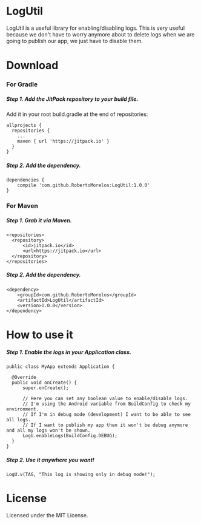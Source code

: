 # LogUtil
LogUtil is a useful library for enabling/disabling logs.
This is very useful because we don't have to worry anymore about to delete logs when we are going to publish our app, we just have to disable them.

# Download
### For Gradle
##### Step 1. Add the JitPack repository to your build file.
Add it in your root build.gradle at the end of repositories:
```
allprojects {
  repositories {
    ...
    maven { url 'https://jitpack.io' }
  }
}
```
##### Step 2. Add the dependency.
```
dependencies {
    compile 'com.github.RobertoMorelos:LogUtil:1.0.0'
}
```
### For Maven
##### Step 1. Grab it via Maven.
```
<repositories>
  <repository>
      <id>jitpack.io</id>
      <url>https://jitpack.io</url>
  </repository>
</repositories>
```
##### Step 2. Add the dependency.
```
<dependency>
    <groupId>com.github.RobertoMorelos</groupId>
    <artifactId>LogUtil</artifactId>
    <version>1.0.0</version>
</dependency>
```

# How to use it
##### Step 1. Enable the logs in your Application class.
```
public class MyApp extends Application {

  @Override
  public void onCreate() {
      super.onCreate();

      // Here you can set any boolean value to enable/disable logs.
      // I'm using the Android variable from BuildConfig to check my environment.
      // If I'm in debug mode (development) I want to be able to see all logs.
      // If I want to publish my app then it won't be debug anymore and all my logs won't be shown.
      LogU.enableLogs(BuildConfig.DEBUG);
  }
}
```
##### Step 2. Use it anywhere you want!
```
LogU.v(TAG, "This log is showing only in debug mode!");
```

# License
Licensed under the MIT License.
